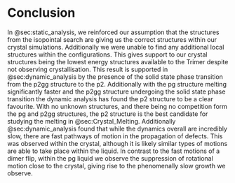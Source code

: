 # Conclusion

In @sec:static_analysis,
we reinforced our assumption that the structures from
the isopointal search are giving us the correct structures
within our crystal simulations.
Additionally we were unable to find any additional local structures
within the configurations.
This gives support to our crystal structures
being the lowest energy structures available to the Trimer
despite not observing crystallisation.
This result is supported in @sec:dynamic_analysis
by the presence of the solid state phase transition
from the p2gg structure to the p2.
Additionally with the pg structure melting significantly faster
and the p2gg structure undergoing the solid state phase transition
the dynamic analysis has found the p2 structure
to be a clear favourite.
With no unknown structures, and there being no competition form
the pg and p2gg structures,
the p2 structure is the best candidate for studying the melting in @sec:Crystal_Melting.
Additionally @sec:dynamic_analysis found
that while the dynamics overall are incredibly slow,
there are fast pathways of motion
in the propagation of defects.
This was observed within the crystal,
although it is likely similar types of motions
are able to take place within the liquid.
In contrast to the fast motions of a dimer flip,
within the pg liquid we observe the suppression
of rotational motion close to the crystal,
giving rise to the phenomenally slow growth we observe.
